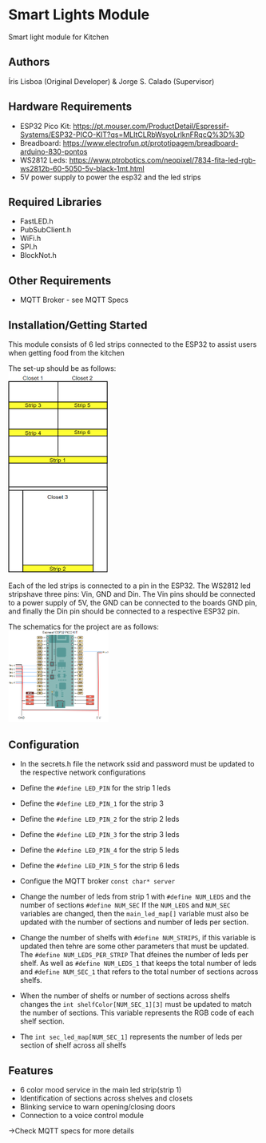 # Smart Lights Module

Smart light module for Kitchen

## Authors

Íris Lisboa (Original Developer) & Jorge S. Calado (Supervisor)

## Hardware Requirements
 - ESP32 Pico Kit: https://pt.mouser.com/ProductDetail/Espressif-Systems/ESP32-PICO-KIT?qs=MLItCLRbWsyoLrlknFRqcQ%3D%3D
 - Breadboard: https://www.electrofun.pt/prototipagem/breadboard-arduino-830-pontos
 - WS2812 Leds: https://www.ptrobotics.com/neopixel/7834-fita-led-rgb-ws2812b-60-5050-5v-black-1mt.html
 - 5V power supply to power the esp32 and the led strips

## Required Libraries
 - FastLED.h
 - PubSubClient.h
 - WiFi.h
 - SPI.h
 - BlockNot.h

## Other Requirements
 - MQTT Broker - see MQTT Specs 

## Installation/Getting Started
This module consists of 6 led strips connected to the ESP32 to assist users when getting food from the kitchen

The set-up should be as follows:<br>
<img src="set-up.PNG" alt="Kitchen closet set-up" width="200" height="400"/>


Each of the led strips is connected to a pin in the ESP32. The WS2812 led stripshave three pins: Vin, GND and Din.
The Vin pins should be connected to a power supply of 5V, the GND can be connected to the boards GND pin, and finally the Din pin should be connected to a respective ESP32 pin. 

The schematics for the project are as follows:<br>
<img src="schematic.PNG" alt="Schematic" width="200"/>

## Configuration

 - In the secrets.h file the network ssid and password must be updated to the respective network configurations
 - Define the ```#define LED_PIN``` for the strip 1 leds
 - Define the ```#define LED_PIN_1``` for the strip 3
 - Define the ```#define LED_PIN_2``` for the strip 2 leds
 - Define the ```#define LED_PIN_3``` for the strip 3 leds
 - Define the ```#define LED_PIN_4``` for the strip 5 leds
 - Define the ```#define LED_PIN_5``` for the strip 6 leds
 - Configue the MQTT broker ```const char* server```

 - Change the number of leds from strip 1 with ```#define NUM_LEDS``` and the number of sections ```#define NUM_SEC```
If the ```NUM_LEDS``` and ```NUM_SEC``` variables are changed, then the ```main_led_map[]``` variable must also be updated with the number of sections and number of leds per section.<br>

 - Change the number of shelfs with ```#define NUM_STRIPS```, if this variable is updated then tehre are some other parameters that must be updated. The ```#define NUM_LEDS_PER_STRIP``` That dfeines the number of leds per shelf. As well as ```#define NUM_LEDS_1``` that keeps the total number of leds and ```#define NUM_SEC_1``` that refers to the total number of sections across shelfs.

 - When the number of shelfs or number of sections across shelfs changes the ```int shelfColor[NUM_SEC_1][3]``` must be updated to match the number of sections. This variable represents the RGB code of each shelf section.
 - The ```int sec_led_map[NUM_SEC_1]``` represents the number of leds per section of shelf across all shelfs

## Features

 - 6 color mood service in the main led strip(strip 1)
 - Identification of sections across shelves and closets
 - Blinking service to warn opening/closing doors
 - Connection to a voice control module

->Check MQTT specs for more details
